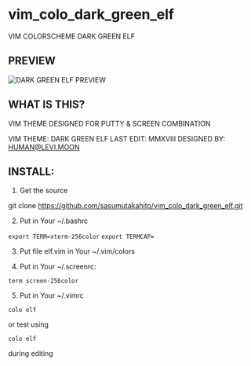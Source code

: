 # vim_colo_dark_green_elf

VIM COLORSCHEME DARK GREEN ELF

## PREVIEW

![DARK GREEN ELF PREVIEW](https://sasumutakahito.github.io/vim_colo_dark_green_elf/dark_green_elf.gif)

## WHAT IS THIS?

VIM THEME DESIGNED FOR PUTTY & SCREEN COMBINATION

VIM THEME:   DARK GREEN ELF
LAST EDIT:   MMXVIII
DESIGNED BY: HUMAN@LEVI.MOON

## INSTALL:

1) Get the source

git clone https://github.com/sasumutakahito/vim_colo_dark_green_elf.git

2) Put in Your ~/.bashrc

`export TERM=xterm-256color`
`export TERMCAP=`

3) Put file elf.vim in Your ~/.vim/colors

4) Put in Your ~/.screenrc:

`term screen-256color`

5) Put in Your ~/.vimrc 

`colo elf`

   or test using

`colo elf`

   during editing

